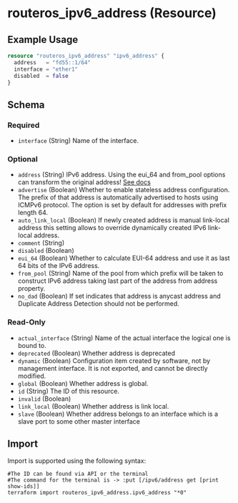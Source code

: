 # routeros_ipv6_address (Resource)


## Example Usage
```terraform
resource "routeros_ipv6_address" "ipv6_address" {
  address   = "fd55::1/64"
  interface = "ether1"
  disabled  = false
}
```

<!-- schema generated by tfplugindocs -->
## Schema

### Required

- `interface` (String) Name of the interface.

### Optional

- `address` (String) IPv6 address. Using the eui_64 and from_pool options can transform the original address! [See docs](https://wiki.mikrotik.com/wiki/Manual:IPv6/Address#Properties)
- `advertise` (Boolean) Whether to enable stateless address configuration. The prefix of that address is automatically advertised to hosts using ICMPv6 protocol. The option is set by default for addresses with prefix length 64.
- `auto_link_local` (Boolean) If newly created address is manual link-local address this setting allows to override dynamically created IPv6 link-local address.
- `comment` (String)
- `disabled` (Boolean)
- `eui_64` (Boolean) Whether to calculate EUI-64 address and use it as last 64 bits of the IPv6 address.
- `from_pool` (String) Name of the pool from which prefix will be taken to construct IPv6 address taking last part of the address from address property.
- `no_dad` (Boolean) If set indicates that address is anycast address and Duplicate Address Detection should not be performed.

### Read-Only

- `actual_interface` (String) Name of the actual interface the logical one is bound to.
- `deprecated` (Boolean) Whether address is deprecated
- `dynamic` (Boolean) Configuration item created by software, not by management interface. It is not exported, and cannot be directly modified.
- `global` (Boolean) Whether address is global.
- `id` (String) The ID of this resource.
- `invalid` (Boolean)
- `link_local` (Boolean) Whether address is link local.
- `slave` (Boolean) Whether address belongs to an interface which is a slave port to some other master interface

## Import
Import is supported using the following syntax:
```shell
#The ID can be found via API or the terminal
#The command for the terminal is -> :put [/ipv6/address get [print show-ids]]
terraform import routeros_ipv6_address.ipv6_address "*0"
```
